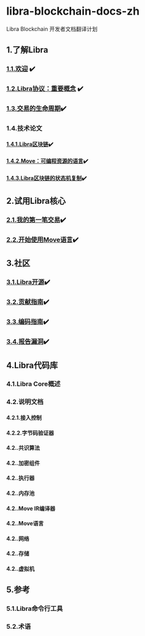 # libra-blockchain-docs-zh
Libra Blockchain 开发者文档翻译计划

## 1.了解Libra
### [1.1.欢迎](./libra-developer-docs/1-1-欢迎.md) ✔️
### [1.2.Libra协议：重要概念](./libra-developer-docs/1-2-Libra协议：重要概念.md) ✔️
### [1.3.交易的生命周期](./libra-developer-docs/1-3-交易的生命周期.md)✔️
### 1.4.技术论文
#### [1.4.1.Libra区块链](./libra-developer-docs/1-4-1-Libra区块链.md)✔️
#### [1.4.2.Move：可编程资源的语言](./libra-developer-docs/1-4-2-Move：可编程资源的语言.md)✔️
#### [1.4.3.Libra区块链的状态机复制](./libra-developer-docs/1-4-3-Libra区块链的状态机复制.md)✔️
## 2.试用Libra核心
### [2.1.我的第一笔交易](./libra-developer-docs/2-1-我的第一笔交易.md)✔️
### [2.2.开始使用Move语言](./libra-developer-docs/2-2-Move概述.md)✔️

## 3.社区
### [3.1.Libra开源](./libra-developer-docs/3-1-Libra开源.md)✔️
### [3.2.贡献指南](./libra-developer-docs/3-2-贡献指南.md)✔️
### [3.3.编码指南](./libra-developer-docs/3-3-编码指南.md)✔️
### [3.4.报告漏洞](./libra-developer-docs/3-4-报告漏洞.md)✔️

##  4.Libra代码库
### 4.1.Libra Core概述
### 4.2.说明文档
#### 4.2.1.接入控制
#### 4.2.2.字节码验证器
#### 4.2..共识算法
#### 4.2..加密组件
#### 4.2..执行器
#### 4.2..内存池
#### 4.2..Move IR编译器
#### 4.2..Move语言
#### 4.2..网络
#### 4.2..存储
#### 4.2..虚拟机

## 5.参考
### 5.1.Libra命令行工具
### 5.2.术语